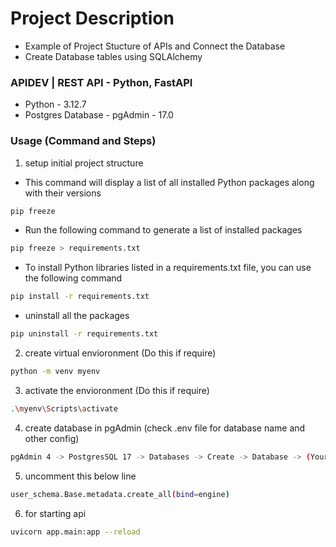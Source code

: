 # Project Description
- Example of Project Stucture of APIs and Connect the Database
- Create Database tables using SQLAlchemy

### APIDEV | REST API - Python, FastAPI
- Python - 3.12.7
- Postgres Database - pgAdmin - 17.0


### Usage (Command and Steps)

1. setup initial project structure
- This command will display a list of all installed Python packages along with their versions
```bash
pip freeze
```
- Run the following command to generate a list of installed packages
```bash
pip freeze > requirements.txt
```
- To install Python libraries listed in a requirements.txt file, you can use the following command
```bash
pip install -r requirements.txt
```
- uninstall all the packages
```bash
pip uninstall -r requirements.txt
```

2. create virtual envioronment (Do this if require)
```bash
python -m venv myenv
```
3. activate the envioronment (Do this if require)
```bash
.\myenv\Scripts\activate
```

4. create database in pgAdmin (check .env file for database name and other config)
```bash
pgAdmin 4 -> PostgresSQL 17 -> Databases -> Create -> Database -> (Your Database Name)
```

5. uncomment this below line
```bash
user_schema.Base.metadata.create_all(bind=engine)
```

6. for starting api
```bash
uvicorn app.main:app --reload
```